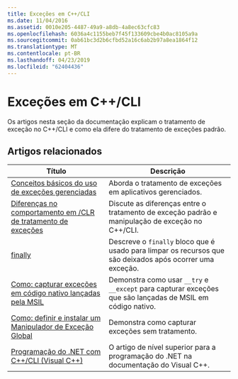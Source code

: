 ```yaml
---
title: Exceções em C++/CLI
ms.date: 11/04/2016
ms.assetid: 0010e205-4487-49a9-a8db-4a8ec63cfc83
ms.openlocfilehash: 6036a4c1155beb7f45f133609cbe4b0ac8105a9a
ms.sourcegitcommit: 0ab61bc3d2b6cfbd52a16c6ab2b97a8ea1864f12
ms.translationtype: MT
ms.contentlocale: pt-BR
ms.lasthandoff: 04/23/2019
ms.locfileid: "62404436"
---
```

# <a name="exceptions-in-ccli"></a>Exceções em C++/CLI

Os artigos nesta seção da documentação explicam o tratamento de exceção no C++/CLI e como ela difere do tratamento de exceções padrão.

## <a name="related-articles"></a>Artigos relacionados

|Título|Descrição|
|-----------|-----------------|
|[Conceitos básicos do uso de exceções gerenciadas](../dotnet/basic-concepts-in-using-managed-exceptions.md)|Aborda o tratamento de exceções em aplicativos gerenciados.|
|[Diferenças no comportamento em /CLR de tratamento de exceções](../dotnet/differences-in-exception-handling-behavior-under-clr.md)|Discute as diferenças entre o tratamento de exceção padrão e manipulação de exceção no C++/CLI.|
|[finally](../dotnet/finally.md)|Descreve o `finally` bloco que é usado para limpar os recursos que são deixados após ocorrer uma exceção.|
|[Como: capturar exceções em código nativo lançadas pela MSIL](../dotnet/how-to-catch-exceptions-in-native-code-thrown-from-msil.md)|Demonstra como usar `__try` e `__except` para capturar exceções que são lançadas de MSIL em código nativo.|
|[Como: definir e instalar um Manipulador de Exceção Global](../dotnet/how-to-define-and-install-a-global-exception-handler.md)|Demonstra como capturar exceções sem tratamento.|
|[Programação do .NET com C++/CLI (Visual C++)](../dotnet/dotnet-programming-with-cpp-cli-visual-cpp.md)|O artigo de nível superior para a programação do .NET na documentação do Visual C++.|